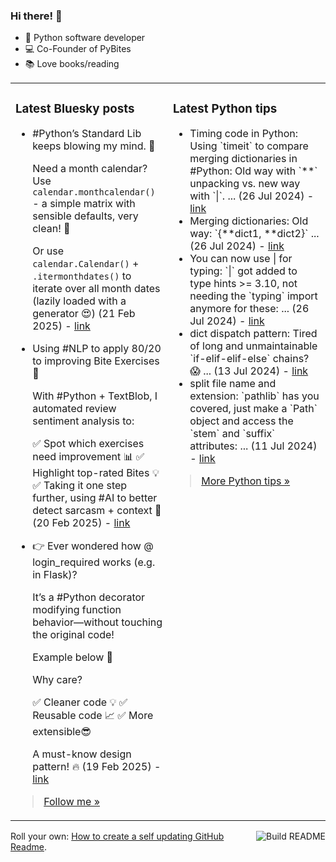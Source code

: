 ### Hi there! 👋

- 🐍 Python software developer
- 💻 Co-Founder of PyBites
- 📚 Love books/reading

<table><tr><td valign="top" width="50%">

### Latest Bluesky posts

<ul>

  <li>
    #Python’s Standard Lib keeps blowing my mind. 🐍

Need a month calendar? Use `calendar.monthcalendar()` - a simple matrix with sensible defaults, very clean! 🚀

Or use `calendar.Calendar()` + `.itermonthdates()` to iterate over all month dates (lazily loaded with a generator 😍) (21 Feb 2025) - <a href="https://bsky.app/profile/bbelderbos.bsky.social/post/3lionckmrdk2q" target="_blank">link</a>
  </li>

  <li>
    Using #NLP to apply 80/20 to improving Bite Exercises 🚀

With #Python + TextBlob, I automated review sentiment analysis to:

✅ Spot which exercises need improvement 📊
✅ Highlight top-rated Bites 💡
✅ Taking it one step further, using #AI to better detect sarcasm + context 🤖 (20 Feb 2025) - <a href="https://bsky.app/profile/bbelderbos.bsky.social/post/3limfmuiops2t" target="_blank">link</a>
  </li>

  <li>
    👉 Ever wondered how @ login_required works (e.g. in Flask)?

It’s a #Python decorator modifying function behavior—without touching the original code! 

Example below 🚀

Why care?

✅ Cleaner code 💡
✅ Reusable code 📈
✅ More extensible😎

A must-know design pattern! 🔥 (19 Feb 2025) - <a href="https://bsky.app/profile/bbelderbos.bsky.social/post/3lijlgef2i22k" target="_blank">link</a>
  </li>

</ul>

> <a href="https://bsky.app/profile/bbelderbos.bsky.social" target="_blank">Follow me &raquo;</a>


</td><td valign="top" width="50%">

### Latest Python tips

<ul>

  <li>
    Timing code in Python: Using `timeit` to compare merging dictionaries in #Python: Old way with `**` unpacking vs. new way with `|`. ... (26 Jul 2024) - <a href="https://github.com/bbelderbos/bobcodesit/blob/main/notes/20240726111622.md" target="_blank">link</a>
  </li>

  <li>
    Merging dictionaries: Old way: `{**dict1, **dict2}` ... (26 Jul 2024) - <a href="https://github.com/bbelderbos/bobcodesit/blob/main/notes/20240726111507.md" target="_blank">link</a>
  </li>

  <li>
    You can now use | for typing: `|` got added to type hints >= 3.10, not needing the `typing` import anymore for these: ... (26 Jul 2024) - <a href="https://github.com/bbelderbos/bobcodesit/blob/main/notes/20240726111223.md" target="_blank">link</a>
  </li>

  <li>
    dict dispatch pattern: Tired of long and unmaintainable `if-elif-elif-else` chains? 😱 ... (13 Jul 2024) - <a href="https://github.com/bbelderbos/bobcodesit/blob/main/notes/20240713105037.md" target="_blank">link</a>
  </li>

  <li>
    split file name and extension: `pathlib` has you covered, just make a `Path` object and access the `stem` and `suffix` attributes: ... (11 Jul 2024) - <a href="https://github.com/bbelderbos/bobcodesit/blob/main/notes/20240711112258.md" target="_blank">link</a>
  </li>

</ul>

> <a href="https://github.com/bbelderbos/bobcodesit" target="_blank">More Python tips &raquo;</a>

</td>
</tr></table>

<a href="https://github.com/bbelderbos/bbelderbos/actions" target="_blank"><img src="https://github.com/bbelderbos/bbelderbos/workflows/Daily%20Update/badge.svg" align="right" alt="Build README"></a>Roll your own: <a href="https://pybit.es/articles/how-to-create-a-self-updating-github-readme/" target="_blank">How to create a self updating GitHub Readme</a>.